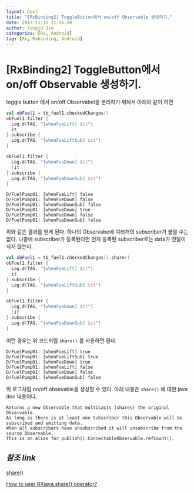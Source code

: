 ```yaml
---
layout: post
title: "[RxBinding2] ToggleButton에서 on/off Observable 생성하기."
date: 2017-11-12 21:56:59
author: Yongju Jin
categories: [Rx, Android]
tag: [Rx, Rxbinding, Android]
---
```

# [RxBinding2] ToggleButton에서 on/off Observable 생성하기.

toggle button 에서 on/off Observabel을 분리하기 위해서 아래와 같이 하면 

```kotlin
val obFuel1 = tb_fuel1.checkedChanges()
obFuel1.filter {
  Log.d(TAG, "[whenFueLift] $it")
  it
}.subscribe {
  Log.d(TAG, "[whenFueLiftSub] $it")
}

obFuel1.filter {
  Log.d(TAG, "[whenFueDown] $it")
  !it
}.subscribe {
  Log.d(TAG, "[whenFueDownSub] $it")
}
```

```log
D/FuelPump01: [whenFueLift] false
D/FuelPump01: [whenFueDown] false
D/FuelPump01: [whenFueDownSub] false
D/FuelPump01: [whenFueDown] true
D/FuelPump01: [whenFueDown] false
D/FuelPump01: [whenFueDownSub] false
```

위와 같은 결과를 얻게 된다.
하나의 Observabe에 여러개의 subscriber가 붙을 수는 없다. 나중에 subscriber가 등록된다면 먼저 등록된 subscriber로는 data가 전달이 되지 않는다.

```kotlin
val obFuel1 = tb_fuel1.checkedChanges().share()
obFuel1.filter {
  Log.d(TAG, "[whenFueLift] $it")
  it
}.subscribe {
  Log.d(TAG, "[whenFueLiftSub] $it")
}

obFuel1.filter {
  Log.d(TAG, "[whenFueDown] $it")
  !it
}.subscribe {
  Log.d(TAG, "[whenFueDownSub] $it")
}
```

이런 경우는 위 코드처럼 `share()` 를 사용하면 된다.

```log
D/FuelPump01: [whenFueLift] true
D/FuelPump01: [whenFueLiftSub] true
D/FuelPump01: [whenFueDown] true
D/FuelPump01: [whenFueLift] false
D/FuelPump01: [whenFueDown] false
D/FuelPump01: [whenFueDownSub] false
```

위 로그처럼 on/off obsevable을 생성할 수 있다.
아래 내용은 `share()` 에 대한 java doc 내용이다.

```doc
Returns a new Observable that multicasts (shares) the original Observable. 
As long as there is at least one Subscriber this Observable will be subscribed and emitting data. 
When all subscribers have unsubscribed it will unsubscribe from the source Observable.
This is an alias for publish().ConnectableObservable.refCount().
```
## *참조 link*

[share()](http://reactivex.io/RxJava/javadoc/rx/Observable.html#share--)

[How to user RXjava share() operator?](https://blog.mindorks.com/how-to-use-rxjava-share-operator-26b08973771a)

